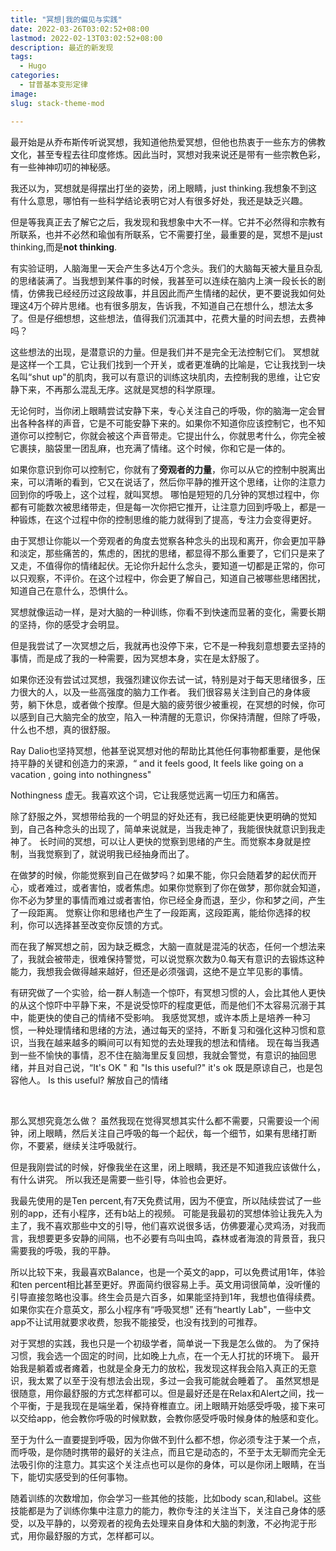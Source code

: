 ```yaml
---
title: "冥想|我的偏见与实践"
date: 2022-03-26T03:02:52+08:00
lastmod: 2022-02-13T03:02:52+08:00
description: 最近的新发现
tags:
  - Hugo
categories:
  - 甘普基本变形定律
image: 
slug: stack-theme-mod

---
```

最开始是从乔布斯传听说冥想，我知道他热爱冥想，但他也热衷于一些东方的佛教文化，甚至专程去往印度修炼。因此当时，冥想对我来说还是带有一些宗教色彩，有一些神神叨叨的神秘感。

 我还以为，冥想就是得摆出打坐的姿势，闭上眼睛，just thinking.我想象不到这有什么意思，哪怕有一些科学结论表明它对人有很多好处，我还是缺乏兴趣。

但是等我真正去了解它之后，我发现和我想象中大不一样。它并不必然得和宗教有所联系，也并不必然和瑜伽有所联系，它不需要打坐，最重要的是，冥想不是just thinking,而是**not thinking**.

有实验证明，人脑海里一天会产生多达4万个念头。我们的大脑每天被大量且杂乱的思绪装满了。当我想到某件事的时候，我甚至可以连续在脑内上演一段长长的剧情，仿佛我已经经历过这段故事，并且因此而产生情绪的起伏，更不要说我如何处理这4万个碎片思绪。也有很多朋友，告诉我，不知道自己在想什么，想法太多了。但是仔细想想，这些想法，值得我们沉湎其中，花费大量的时间去想，去费神吗？
      
这些想法的出现，是潜意识的力量。但是我们并不是完全无法控制它们。
冥想就是这样一个工具，它让我们找到一个开关，或者更准确的比喻是，它让我找到一块名叫“shut up"的肌肉，我可以有意识的训练这块肌肉，去控制我的思维，让它安静下来，不再那么混乱无序。这就是冥想的科学原理。

无论何时，当你闭上眼睛尝试安静下来，专心关注自己的呼吸，你的脑海一定会冒出各种各样的声音，它是不可能安静下来的。如果你不知道你应该控制它，也不知道你可以控制它，你就会被这个声音带走。它提出什么，你就思考什么，你完全被它裹挟，脑袋里一团乱麻，也充满了情绪。这个时候，你和它是一体的。

如果你意识到你可以控制它，你就有了**旁观者的力量**，你可以从它的控制中脱离出来，可以清晰的看到，它又在说话了，然后你平静的推开这个思绪，让你的注意力回到你的呼吸上，这个过程，就叫冥想。
哪怕是短短的几分钟的冥想过程中，你都有可能数次被思绪带走，但是每一次你把它推开，让注意力回到呼吸上，都是一种锻炼，在这个过程中你的控制思维的能力就得到了提高，专注力会变得更好。   


由于冥想让你能以一个旁观者的角度去觉察各种念头的出现和离开，你会更加平静和淡定，那些痛苦的，焦虑的，困扰的思绪，都显得不那么重要了，它们只是来了又走，不值得你的情绪起伏。无论你升起什么念头，要知道一切都是正常的，你可以只观察，不评价。在这个过程中，你会更了解自己，知道自己被哪些思绪困扰，知道自己在意什么，恐惧什么。

冥想就像运动一样，是对大脑的一种训练，你看不到快速而显著的变化，需要长期的坚持，你的感受才会明显。

但是我尝试了一次冥想之后，我就再也没停下来，它不是一种我刻意想要去坚持的事情，而是成了我的一种需要，因为冥想本身，实在是太舒服了。

如果你还没有尝试过冥想，我强烈建议你去试一试，特别是对于每天思绪很多，压力很大的人，以及一些高强度的脑力工作者。
我们很容易关注到自己的身体疲劳，躺下休息，或者做个按摩。但是大脑的疲劳很少被重视，在冥想的时候，你可以感到自己大脑完全的放空，陷入一种清醒的无意识，你保持清醒，但除了呼吸，什么也不想，真的很舒服。

Ray Dalio也坚持冥想，他甚至说冥想对他的帮助比其他任何事物都重要，是他保持平静的关键和创造力的来源，“ and it feels good, It feels like going on a vacation , going into nothingness"

Nothingness 虚无。我喜欢这个词，它让我感觉远离一切压力和痛苦。

除了舒服之外，冥想带给我的一个明显的好处还有，我已经能更快更明确的觉知到，自己各种念头的出现了，简单来说就是，当我走神了，我能很快就意识到我走神了。
长时间的冥想，可以让人更快的觉察到思绪的产生。而觉察本身就是控制，当我觉察到了，就说明我已经抽身而出了。

在做梦的时候，你能觉察到自己在做梦吗？如果不能，你只会随着梦的起伏而开心，或者难过，或者害怕，或者焦虑。如果你觉察到了你在做梦，那你就会知道，你不必为梦里的事情而难过或者害怕，你已经全身而退，至少，你和梦之间，产生了一段距离。
觉察让你和思绪也产生了一段距离，这段距离，能给你选择的权利，你可以选择甚至改变你反馈的方式。

而在我了解冥想之前，因为缺乏概念，大脑一直就是混沌的状态，任何一个想法来了，我就会被带走，很难保持警觉，可以说觉察次数为0.每天有意识的去锻炼这种能力，我想我会做得越来越好，但还是必须强调，这绝不是立竿见影的事情。

有研究做了一个实验，给一群人制造一个惊吓，有冥想习惯的人，会比其他人更快的从这个惊吓中平静下来，不是说受惊吓的程度更低，而是他们不太容易沉溺于其中，能更快的使自己的情绪不受影响。
我感觉冥想，或许本质上是培养一种习惯，一种处理情绪和思绪的方法，通过每天的坚持，不断复习和强化这种习惯和意识，当我在越来越多的瞬间可以有知觉的去处理我的想法和情绪。
现在每当我遇到一些不愉快的事情，忍不住在脑海里反复回想，我就会警觉，有意识的抽回思绪，并且对自己说，“It's OK " 和 "Is this useful?"
it's ok  既是原谅自己，也是包容他人。
Is this useful?  解放自己的情绪

<br>

那么冥想究竟怎么做？
虽然我现在觉得冥想其实什么都不需要，只需要设一个闹钟，闭上眼睛，然后关注自己呼吸的每一个起伏，每一个细节，如果有思绪打断你，不要紧，继续关注呼吸就行。

但是我刚尝试的时候，好像我坐在这里，闭上眼睛，我还是不知道我应该做什么，有什么讲究。
所以我还是需要一些引导，体验也会更好。

我最先使用的是Ten percent,有7天免费试用，因为不便宜，所以陆续尝试了一些别的app，还有小程序，还有b站上的视频。
可能是我最初的冥想体验让我先入为主了，我不喜欢那些中文的引导，他们喜欢说很多话，仿佛要灌心灵鸡汤，对我而言，我想要更多安静的间隔，也不必要有鸟叫虫鸣，森林或者海浪的背景音，我只需要我的呼吸，我的平静。

所以比较下来，我最喜欢Balance，也是一个英文的app，可以免费试用1年，体验和ten percent相比甚至更好。界面简约很容易上手。英文用词很简单，没听懂的引导直接忽略也没事。终生会员是六百多，如果能坚持到1年，我想也值得续费。
如果你实在介意英文，那么小程序有“呼吸冥想” 还有“heartly Lab"，一些中文app不让试用就要求收费，恕我不能接受，也没有找到的可推荐。

对于冥想的实践，我也只是一个初级学者，简单说一下我是怎么做的。
为了保持习惯，我会选一个固定的时间，比如晚上九点，在一个无人打扰的环境下。
最开始我是躺着或者瘫着，也就是全身无力的放松，我发现这样我会陷入真正的无意识，我太累了以至于没有想法会出现，多过一会我可能就会睡着了。
虽然冥想是很随意，用你最舒服的方式怎样都可以。但是最好还是在Relax和Alert之间，找一个平衡，于是我现在是端坐着，保持脊椎直立。闭上眼睛开始感受呼吸，接下来可以交给app，他会教你呼吸的时候默数，会教你感受呼吸时候身体的触感和变化。

至于为什么一直要提到呼吸，因为你做不到什么都不想，你必须专注于某一个点，而呼吸，是你随时携带的最好的关注点，而且它是动态的，不至于太无聊而完全无法吸引你的注意力。其实这个关注点也可以是你的身体，可以是你闭上眼睛，在当下，能切实感受到的任何事物。 

随着训练的次数增加，你会学习一些其他的技能，比如body scan,和label。这些技能都是为了训练你集中注意力的能力，教你专注的关注当下，关注自己身体的感受，以及平静的，以旁观者的视角去处理来自身体和大脑的刺激，不必拘泥于形式，用你最舒服的方式，怎样都可以。

<br>



